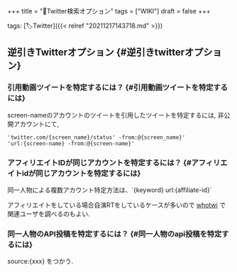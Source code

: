 +++
title = "📝Twitter検索オプション"
tags = ["WIKI"]
draft = false
+++

tags: [🏷Twitter]({{< relref "20211217143718.md" >}})


## 逆引きTwitterオプション {#逆引きtwitterオプション}


### 引用動画ツイートを特定するには？ {#引用動画ツイートを特定するには}

screen-nameのアカウントのツイートを引用したツイートを特定するには,
非公開アカウントにて,

```text
'twitter.com/{screen_name}/status' -from:@{screen_name}'
'url:{screen-name} -from:@{screen-name}'
```


### アフィリエイトIDが同じアカウントを特定するには？ {#アフィリエイトidが同じアカウントを特定するには}

同一人物による複数アカウント特定方法は、\`{keyword} url:{affiliate-id}\`

アフィリエイトをしている場合自演RTをしているケースが多いので [whotwi](https://ja.whotwi.com/) で関連ユーザを調べるのもよい.


### 同一人物のAPI投稿を特定するには？ {#同一人物のapi投稿を特定するには}

source:{xxx} をつかう.
